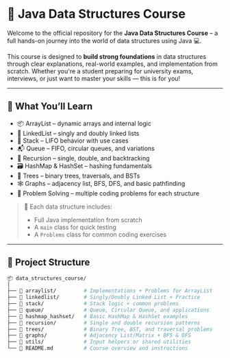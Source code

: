 # 📘 Java Data Structures Course

Welcome to the official repository for the **Java Data Structures Course** – a full hands-on journey into the world of data structures using Java 💻.

This course is designed to **build strong foundations** in data structures through clear explanations, real-world examples, and implementation from scratch. Whether you're a student preparing for university exams, interviews, or just want to master your skills — this is for you!

---

## 🧠 What You’ll Learn

- 📦 ArrayList – dynamic arrays and internal logic
- 🔗 LinkedList – singly and doubly linked lists
- 🧱 Stack – LIFO behavior with use cases
- 📬 Queue – FIFO, circular queues, and variations
- 🧮 Recursion – single, double, and backtracking
- 🗃️ HashMap & HashSet – hashing fundamentals
- 🌲 Trees – binary trees, traversals, and BSTs
- 🕸️ Graphs – adjacency list, BFS, DFS, and basic pathfinding
- 🧩 Problem Solving – multiple coding problems for each structure

> 🔧 Each data structure includes:  
> - Full Java implementation from scratch  
> - A `main` class for quick testing  
> - A `Problems` class for common coding exercises  

---

## 📁 Project Structure

```bash
📦 data_structures_course/
│
├── 📁 arraylist/         # Implementations + Problems for ArrayList
├── 📁 linkedlist/        # Singly/Doubly Linked List + Practice
├── 📁 stack/             # Stack logic + common problems
├── 📁 queue/             # Queue, Circular Queue, and applications
├── 📁 hashmap_hashset/   # Basic HashMap & HashSet examples
├── 📁 recursion/         # Single and double recursion patterns
├── 📁 trees/             # Binary Tree, BST, and traversal problems
├── 📁 graphs/            # Adjacency List/Matrix + BFS & DFS
├── 📁 utils/             # Input helpers or shared utilities
└── 📄 README.md          # Course overview and instructions


